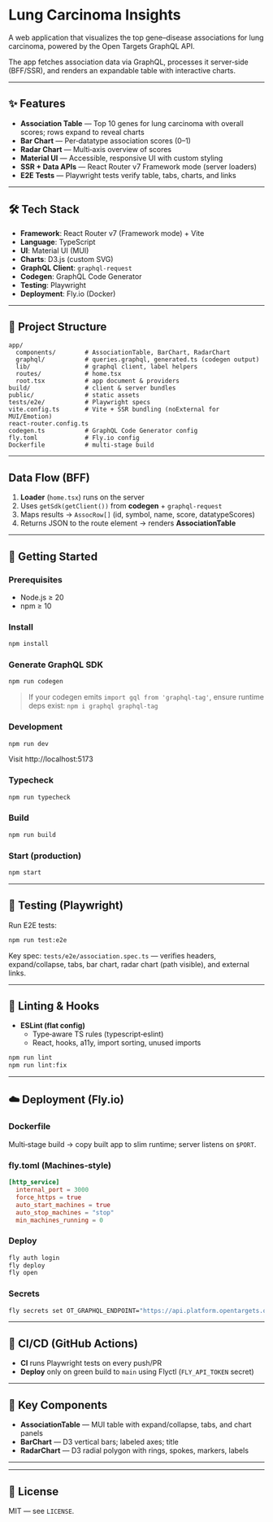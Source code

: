 # Lung Carcinoma Insights

A web application that visualizes the top gene–disease associations for lung carcinoma, powered by the Open Targets GraphQL API.

The app fetches association data via GraphQL, processes it server‑side (BFF/SSR), and renders an expandable table with interactive charts.

---

## ✨ Features

- **Association Table** — Top 10 genes for lung carcinoma with overall scores; rows expand to reveal charts
- **Bar Chart** — Per‑datatype association scores (0–1)
- **Radar Chart** — Multi‑axis overview of scores
- **Material UI** — Accessible, responsive UI with custom styling
- **SSR + Data APIs** — React Router v7 Framework mode (server loaders)
- **E2E Tests** — Playwright tests verify table, tabs, charts, and links

---

## 🛠️ Tech Stack

- **Framework**: React Router v7 (Framework mode) + Vite
- **Language**: TypeScript
- **UI**: Material UI (MUI)
- **Charts**: D3.js (custom SVG)
- **GraphQL Client**: `graphql-request`
- **Codegen**: GraphQL Code Generator
- **Testing**: Playwright
- **Deployment**: Fly.io (Docker)

---

## 📂 Project Structure

```
app/
  components/        # AssociationTable, BarChart, RadarChart
  graphql/           # queries.graphql, generated.ts (codegen output)
  lib/               # graphql client, label helpers
  routes/            # home.tsx
  root.tsx           # app document & providers
build/               # client & server bundles
public/              # static assets
tests/e2e/           # Playwright specs
vite.config.ts       # Vite + SSR bundling (noExternal for MUI/Emotion)
react-router.config.ts
codegen.ts           # GraphQL Code Generator config
fly.toml             # Fly.io config
Dockerfile           # multi-stage build
```

---

## Data Flow (BFF)

1. **Loader** (`home.tsx`) runs on the server
2. Uses `getSdk(getClient())` from **codegen** + `graphql-request`
3. Maps results → `AssocRow[]` (id, symbol, name, score, datatypeScores)
4. Returns JSON to the route element → renders **AssociationTable**

---

## 🚀 Getting Started

### Prerequisites

- Node.js ≥ 20
- npm ≥ 10

### Install

```bash
npm install
```

### Generate GraphQL SDK

```bash
npm run codegen
```

> If your codegen emits `import gql from 'graphql-tag'`, ensure runtime deps exist:
> `npm i graphql graphql-tag`

### Development

```bash
npm run dev
```

Visit http://localhost:5173

### Typecheck

```bash
npm run typecheck
```

### Build

```bash
npm run build
```

### Start (production)

```bash
npm start
```

---

## 🧪 Testing (Playwright)

Run E2E tests:

```bash
npm run test:e2e
```

Key spec: `tests/e2e/association.spec.ts` — verifies headers, expand/collapse, tabs, bar chart, radar chart (path visible), and external links.

---

## 🔧 Linting & Hooks

- **ESLint (flat config)**
  - Type‑aware TS rules (typescript‑eslint)
  - React, hooks, a11y, import sorting, unused imports

```bash
npm run lint
npm run lint:fix
```

---

## ☁️ Deployment (Fly.io)

### Dockerfile

Multi‑stage build → copy built app to slim runtime; server listens on `$PORT`.

### fly.toml (Machines‑style)

```toml
[http_service]
  internal_port = 3000
  force_https = true
  auto_start_machines = true
  auto_stop_machines = "stop"
  min_machines_running = 0
```

### Deploy

```bash
fly auth login
fly deploy
fly open
```


### Secrets

```bash
fly secrets set OT_GRAPHQL_ENDPOINT="https://api.platform.opentargets.org/api/v4/graphql"
```

---

## 🔁 CI/CD (GitHub Actions)

- **CI** runs Playwright tests on every push/PR
- **Deploy** only on green build to `main` using Flyctl (`FLY_API_TOKEN` secret)

---

## 🧩 Key Components

- **AssociationTable** — MUI table with expand/collapse, tabs, and chart panels
- **BarChart** — D3 vertical bars; labeled axes; title
- **RadarChart** — D3 radial polygon with rings, spokes, markers, labels

---

---

## 📜 License

MIT — see `LICENSE`.

